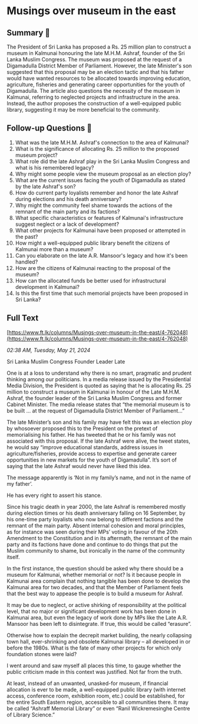 # Musings over museum in the east

## Summary 🤖

The President of Sri Lanka has proposed a Rs. 25 million plan to construct a museum in Kalmunai honouring the late M.H.M. Ashraf, founder of the Sri Lanka Muslim Congress. The museum was proposed at the request of a Digamadulla District Member of Parliament. However, the late Minister's son suggested that this proposal may be an election tactic and that his father would have wanted resources to be allocated towards improving education, agriculture, fisheries and generating career opportunities for the youth of Digamadulla. The article also questions the necessity of the museum in Kalmunai, referring to neglected projects and infrastructure in the area. Instead, the author proposes the construction of a well-equipped public library, suggesting it may be more beneficial to the community.

## Follow-up Questions 🤖

1. What was the late M.H.M. Ashraf's connection to the area of Kalmunai?
2. What is the significance of allocating Rs. 25 million to the proposed museum project?
3. What role did the late Ashraf play in the Sri Lanka Muslim Congress and what is his remembered legacy?
4. Why might some people view the museum proposal as an election ploy?
5. What are the current issues facing the youth of Digamadulla as stated by the late Ashraf's son?
6. How do current party loyalists remember and honor the late Ashraf during elections and his death anniversary?
7. Why might the community feel shame towards the actions of the remnant of the main party and its factions?
8. What specific characteristics or features of Kalmunai's infrastructure suggest neglect or a lack of development?
9. What other projects for Kalmunai have been proposed or attempted in the past? 
10. How might a well-equipped public library benefit the citizens of Kalmunai more than a museum?
11. Can you elaborate on the late A.R. Mansoor's legacy and how it's been handled?
12. How are the citizens of Kalmunai reacting to the proposal of the museum?
13. How can the allocated funds be better used for infrastructural development in Kalmunai?
14. Is this the first time that such memorial projects have been proposed in Sri Lanka?

## Full Text

[https://www.ft.lk/columns/Musings-over-museum-in-the-east/4-762048](https://www.ft.lk/columns/Musings-over-museum-in-the-east/4-762048)

*02:38 AM, Tuesday, May 21, 2024*

Sri Lanka Muslim Congress Founder Leader Late

One is at a loss to understand why there is no smart, pragmatic and prudent thinking among our politicians. In a media release issued by the Presidential Media Division, the President is quoted as saying that he is allocating Rs. 25 million to construct a museum in Kalmunai in honour of the Late M.H.M. Ashraf, the founder leader of the Sri Lanka Muslim Congress and former Cabinet Minister. The media release states that “the memorial museum is to be built … at the request of Digamadulla District Member of Parliament...”

The late Minister’s son and his family may have felt this was an election ploy by whosoever proposed this to the President on the pretext of memorialising his father. He has tweeted that he or his family was not associated with this proposal. If the late Ashraf were alive, the tweet states, he would say “improve educational standards, address issues in agriculture/fisheries, provide access to expertise and generate career opportunities in new markets for the youth of Digamadulla”. It’s sort of saying that the late Ashraf would never have liked this idea.

The message apparently is ‘Not in my family’s name, and not in the name of my father’.

He has every right to assert his stance.

Since his tragic death in year 2000, the late Ashraf is remembered mostly during election times or his death anniversary falling on 16 September, by his one-time party loyalists who now belong to different factions and the remnant of the main party. Absent internal cohesion and moral principles, as for instance was seen during their MPs’ voting in favour of the 20th Amendment to the Constitution and in its aftermath, the remnant of the main party and its factions have done and continue to do things that put the Muslim community to shame, but ironically in the name of the community itself.

In the first instance, the question should be asked why there should be a museum for Kalmunai, whether memorial or not? Is it because people in Kalmunai area complain that nothing tangible has been done to develop the Kalmunai area for two decades, and that the Member of Parliament feels that the best way to appease the people is to build a museum for Ashraf.

It may be due to neglect, or active shirking of responsibility at the political level, that no major or significant development work has been done in Kalmunai area, but even the legacy of work done by MPs like the Late A.R. Mansoor has been left to disintegrate. If true, this would be called “erasure”.

Otherwise how to explain the decrepit market building, the nearly collapsing town hall, ever-shrinking and obsolete Kalmunai library – all developed in or before the 1980s. What is the fate of many other projects for which only foundation stones were laid?

I went around and saw myself all places this time, to gauge whether the public criticism made in this context was justified. Not far from the truth.

At least, instead of an unwanted, unasked-for museum, if financial allocation is ever to be made, a well-equipped public library (with internet access, conference room, exhibition room, etc.) could be established, for the entire South Eastern region, accessible to all communities there. It may be called “Ashraff Memorial Library” or even “Ranil Wickremesinghe Centre of Library Science.”

